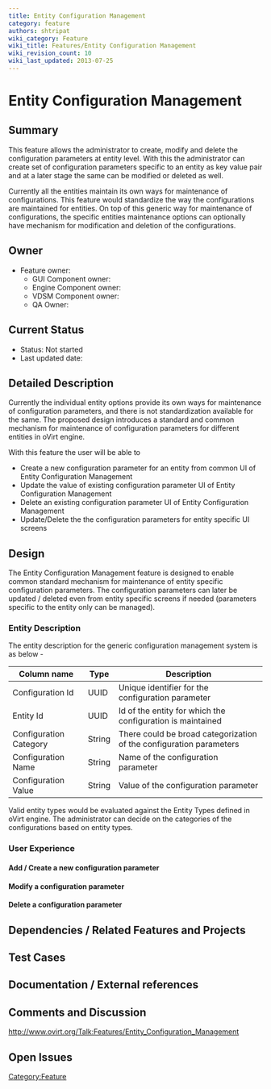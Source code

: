 ```yaml
---
title: Entity Configuration Management
category: feature
authors: shtripat
wiki_category: Feature
wiki_title: Features/Entity Configuration Management
wiki_revision_count: 10
wiki_last_updated: 2013-07-25
---
```


# Entity Configuration Management

## Summary

This feature allows the administrator to create, modify and delete the configuration parameters at entity level. With this the administrator can create set of configuration parameters specific to an entity as key value pair and at a later stage the same can be modified or deleted as well.

Currently all the entities maintain its own ways for maintenance of configurations. This feature would standardize the way the configurations are maintained for entities. On top of this generic way for maintenance of configurations, the specific entities maintenance options can optionally have mechanism for modification and deletion of the configurations.

## Owner

*   Feature owner:
    -   GUI Component owner:
    -   Engine Component owner:
    -   VDSM Component owner:
    -   QA Owner:

## Current Status

*   Status: Not started
*   Last updated date:

## Detailed Description

Currently the individual entity options provide its own ways for maintenance of configuration parameters, and there is not standardization available for the same. The proposed design introduces a standard and common mechanism for maintenance of configuration parameters for different entities in oVirt engine.

With this feature the user will be able to

*   Create a new configuration parameter for an entity from common UI of Entity Configuration Management
*   Update the value of existing configuration parameter UI of Entity Configuration Management
*   Delete an existing configuration parameter UI of Entity Configuration Management
*   Update/Delete the the configuration parameters for entity specific UI screens

## Design

The Entity Configuration Management feature is designed to enable common standard mechanism for maintenance of entity specific configuration parameters. The configuration parameters can later be updated / deleted even from entity specific screens if needed (parameters specific to the entity only can be managed).

### Entity Description

The entity description for the generic configuration management system is as below -

| Column name            | Type   | Description                                                         |
|------------------------|--------|---------------------------------------------------------------------|
| Configuration Id       | UUID   | Unique identifier for the configuration parameter                   |
| Entity Id              | UUID   | Id of the entity for which the configuration is maintained          |
| Configuration Category | String | There could be broad categorization of the configuration parameters |
| Configuration Name     | String | Name of the configuration parameter                                 |
| Configuration Value    | String | Value of the configuration parameter                                |

Valid entity types would be evaluated against the Entity Types defined in oVirt engine. The administrator can decide on the categories of the configurations based on entity types.

### User Experience

#### Add / Create a new configuration parameter

#### Modify a configuration parameter

#### Delete a configuration parameter

## Dependencies / Related Features and Projects

## Test Cases

## Documentation / External references

## Comments and Discussion

<http://www.ovirt.org/Talk:Features/Entity_Configuration_Management>

## Open Issues

<Category:Feature>
